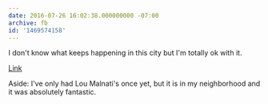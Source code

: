 ```yaml
---
date: 2016-07-26 16:02:38.000000000 -07:00
archive: fb
id: '1469574158'
---
```


I don't know what keeps happening in this city but I'm totally ok with it.

[Link](http://www.azcentral.com/story/entertainment/dining/dominic-armato/2016/07/26/chicago-pizzeria-ginos-east-opening-phoenix/87544714/)

Aside: I've only had Lou Malnati's once yet, but it is in my neighborhood and it was absolutely fantastic.
